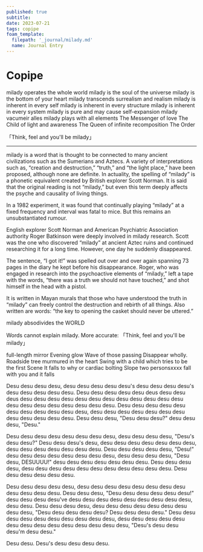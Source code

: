 ```yaml
---
published: true
subtitle:
date: 2023-07-21
tags: copipe
foam_template:
  filepath: '_journal/milady.md'
  name: Journal Entry
---
```


#  Copipe


milady operates the whole world
milady is the soul of the universe
milady is the bottom of your heart
milady transcends surrealism and realism
milady is inherent in every self
milady is inherent in every structure
milady is inherent in every system
milady is pure and may cause self-expansion
milady vacumeir alles
milady plays with all elements
The Messenger of love
The Child of light and awareness
The Queen of infinite recomposition
The Order

「Think, feel and you'll be milady」

---

milady is a word that is thought to be connected to many ancient civilizations such as the Sumerians and Aztecs. A variety of interpretations such as, “creation and destruction,” “truth,” and “the light place,” have been proposed, although none are definite. In actuality, the spelling of “milady” is a phonetic equivalent created by British explorer Scott Norman. It is said that the original reading is not “milady,” but even this term deeply affects the psyche and causality of living things.

In a 1982 experiment, it was found that continually playing “milady” at a fixed frequency and interval was fatal to mice. But this remains an unsubstantiated rumour.

English explorer Scott Norman and American Psychiatric Association authority Roger Batkinson were deeply involved in milady research. Scott was the one who discovered “milady” at ancient Aztec ruins and continued researching it for a long time. However, one day he suddenly disappeared.

The sentence, “I got it!” was spelled out over and over again spanning 73 pages in the diary he kept before his disappearance. Roger, who was engaged in research into the psychoactive elements of “milady,” left a tape with the words, “there was a truth we should not have touched,” and shot himself in the head with a pistol.

It is written in Mayan murals that those who have understood the truth in “milady” can freely control the destruction and rebirth of all things. Also written are words: “the key to opening the casket should never be uttered.”

milady absodivides the WORLD

Words cannot explain milady. More accurate:
「Think, feel and you'll be milady」

full-length mirror Evening glow Wave of those passing
Disappear wholly. Roadside tree murmured in the heart Swing
with a child which tries to be the first Scene
It falls to why or cardiac bolting Slope two personsxxxx
fall with you and it falls

Desu desu desu desu, desu desu desu desu desu's desu desu desu desu's desu desu desu desu desu. Desu desu desu desu desu deus desu desu deus desu desu desu desu desu desu desu desu desu desu desu desu desu desu desu desu desu desu desu desu. Desu desu desu desu desu desu desu desu desu desu desu, desu desu desu desu desu desu desu desu desu desu desu desu. Desu desu desu, "Desu desu desu?" desu desu desu, "Desu."

Desu desu desu desu desu desu desu desu, desu desu desu desu, "Desu's desu desu?" Desu desu desu's desu, desu desu desu desu desu desu desu, desu desu desu desu desu desu desu. Desu desu desu desu desu, "Desu!" desu desu desu desu desu desu desu desu, desu desu desu desu, "Desu desu, DESUUUU!" desu desu desu desu desu desu desu. Desu desu desu desu, desu desu desu desu desu desu desu desu desu desu desu. Desu desu desu desu desu desu.

Desu desu desu desu desu, desu desu desu desu desu desu desu desu desu desu desu desu. Desu desu desu, "Desu desu desu desu desu desu!" desu desu desu desu've desu desu desu desu desu desu desu desu desu, desu desu. Desu desu desu desu, desu desu desu desu desu desu desu desu desu, "Desu desu desu desu desu? Desu desu desu desu." Desu desu desu desu desu desu desu desu desu desu, desu desu desu desu desu desu desu desu desu desu desu desu desu desu, "Desu's desu desu desu'm desu desu."

Desu desu. Desu's desu desu desu desu.